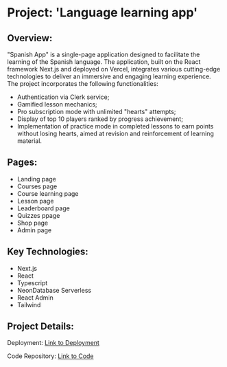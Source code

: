 # Project: 'Language learning app'

## Overview: 
"Spanish App" is a single-page application designed to facilitate the learning of the Spanish language. The application, built on the React framework Next.js and deployed on Vercel, integrates various cutting-edge technologies to deliver an immersive and engaging learning experience. The project incorporates the following functionalities:
  * Authentication via Clerk service;
  * Gamified lesson mechanics;
  * Pro subscription mode with unlimited "hearts" attempts;
  * Display of top 10 players ranked by progress achievement;
  * Implementation of practice mode in completed lessons to earn points without losing hearts, aimed at revision and reinforcement of learning material.

## Pages:

* Landing page
* Courses page
* Course learning page
* Lesson page
* Leaderboard page
* Quizzes ppage
* Shop page
* Admin page

## Key Technologies:

* Next.js
* React
* Typescript
* NeonDatabase Serverless
* React Admin
* Tailwind

## Project Details:

Deployment: [Link to Deployment](https://language-app-vert.vercel.app/)

Code Repository: [Link to Code](https://github.com/VikaLubenets/LanguageApp)